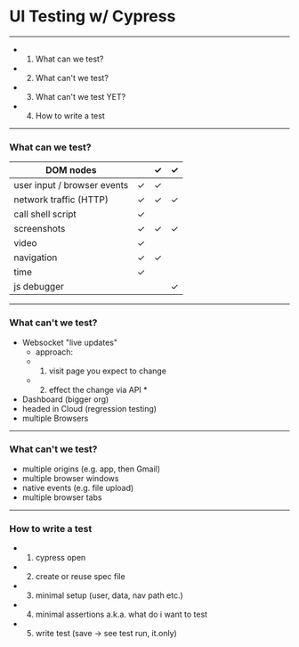 # UI Testing w/ Cypress

---

- 1. What can we test?
- 2. What can't we test?
- 3. What can't we test YET?
- 4. How to write a test

---

### What can we test?

| DOM nodes                   |     | ✓   | ✓   |
| --------------------------- | --- | --- | --- |
| user input / browser events | ✓   | ✓   |     |
| network traffic (HTTP)      | ✓   | ✓   | ✓   |
| call shell script           | ✓   |     |     |
| screenshots                 | ✓   | ✓   | ✓   |
| video                       | ✓   |     |     |
| navigation                  | ✓   | ✓   |     |
| time                        | ✓   |     |     |
| js debugger                 |     |     | ✓   |

---

### What can't we test?

- Websocket "live updates"
  - approach:
  - 1. visit page you expect to change
  - 2. effect the change via API \*
- Dashboard (bigger org)
- headed in Cloud (regression testing)
- multiple Browsers

---

### What can't we test?

- multiple origins (e.g. app, then Gmail)
- multiple browser windows
- native events (e.g. file upload)
- multiple browser tabs

---

### How to write a test

- 1. cypress open
- 2. create or reuse spec file
- 3. minimal setup (user, data, nav path etc.)
- 4. minimal assertions a.k.a. what do i want to test
- 5. write test (save -> see test run, it.only)

